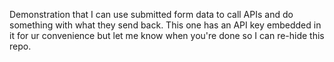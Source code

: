 Demonstration that I can use submitted form data to call APIs and do something with what they send back. This one has an API key embedded in it for ur convenience but let me know when you're done so I can re-hide this repo.
